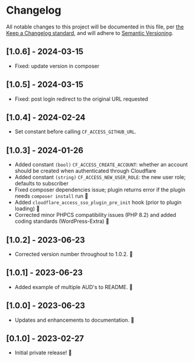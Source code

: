 # Changelog

All notable changes to this project will be documented in this file, per [the Keep a Changelog standard](http://keepachangelog.com/), and will adhere to [Semantic Versioning](http://semver.org/).

## [1.0.6] - 2024-03-15
- Fixed: update version in composer

## [1.0.5] - 2024-03-15
- Fixed: post login redirect to the original URL requested

## [1.0.4] - 2024-02-24
- Set constant before calling `CF_ACCESS_GITHUB_URL`.

## [1.0.3] - 2024-01-26
- Added constant `(bool)` `CF_ACCESS_CREATE_ACCOUNT`: whether an account should be created when authenticated through Cloudflare
- Added constant `(string)` `CF_ACCESS_NEW_USER_ROLE`: the new user role; defaults to subscriber
- Fixed composer dependencies issue; plugin returns error if the plugin needs `composer install` run 🎉
- Added `cloudflare_access_sso_plugin_pre_init` hook (prior to plugin loading) 🎉
- Corrected minor PHPCS compatibility issues (PHP 8.2) and added coding standards (WordPress-Extra) 🎉

## [1.0.2] - 2023-06-23
- Corrected version number throughout to 1.0.2. 🎉

## [1.0.1] - 2023-06-23
- Added example of multiple AUD's to README. 🎉

## [1.0.0] - 2023-06-23
- Updates and enhancements to documentation. 🎉

## [0.1.0] - 2023-02-27
- Initial private release! 🎉
